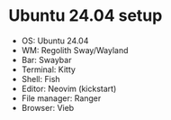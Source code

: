 # Ubuntu 24.04 setup

- OS: Ubuntu 24.04
- WM: Regolith Sway/Wayland
- Bar: Swaybar
- Terminal: Kitty
- Shell: Fish
- Editor: Neovim (kickstart)
- File manager: Ranger
- Browser: Vieb
